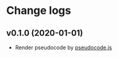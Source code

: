 # Change logs

## v0.1.0 (2020-01-01)

- Render pseudocode by [pseudocode.js](https://github.com/SaswatPadhi/pseudocode.js)